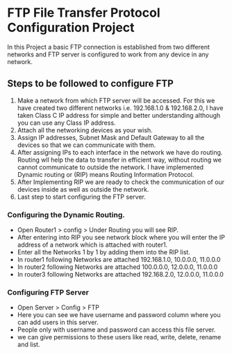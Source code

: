 # FTP File Transfer Protocol Configuration Project
In this Project a basic FTP connection is established from two different networks and FTP server is configured to work from any device in any network.

## Steps to be followed to configure FTP 
1. Make a network from which FTP server will be accessed. For this we have created two different networks i.e. 192.168.1.0 & 192.168.2.0, I have taken Class C IP address for simple and better understanding although you can use any Class IP address.
2. Attach all the networking devices as your wish.
3. Assign IP addresses, Subnet Mask and Default Gateway to all the devices so that we can communicate with them.
4. After assigning IPs to each interface in the network we have do routing. Routing wll help the data to transfer in efficient way, without routing we cannot communicate to outside the network. I have implemented Dynamic routing or (RIP) means Routing Information Protocol. 
5. After Implementing RIP we are ready to check the communication of our devices inside as well as outside the network.
6. Last step to start configuring the FTP server.


### Configuring the Dynamic Routing.
- Open Router1 > config > Under Routing you will see RIP.
- After entering into RIP you see  network block where you will enter the IP address of a network which is attached with router1.
- Enter all the Networks 1 by 1 by adding them into the RIP list.
- In router1 following Networks are attached 
192.168.1.0, 10.0.0.0, 11.0.0.0
- In router2 following Networks are attached 
100.0.0.0, 12.0.0.0, 11.0.0.0
- In router3 following Networks are attached 
192.168.2.0, 12.0.0.0, 11.0.0.0

### Configuring FTP Server
- Open Server > Config > FTP
- Here you can see we have username and password column where you can add users in this server.
- People only with username and password can access this file server.
- we can give permissions to these users like read, write, delete, rename and list.



